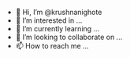 - 👋 Hi, I’m @krushnanighote
- 👀 I’m interested in ...
- 🌱 I’m currently learning ...
- 💞️ I’m looking to collaborate on ...
- 📫 How to reach me ...

<!---
krushnanighote/krushnanighote is a ✨ special ✨ repository because its `README.md` (this file) appears on your GitHub profile.
You can click the Preview link to take a look at your changes.
--->
